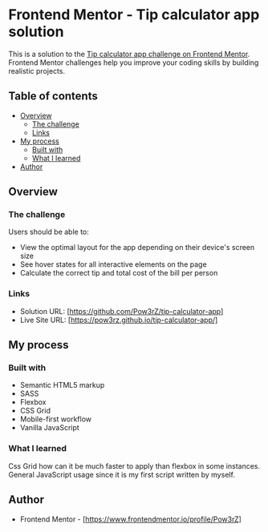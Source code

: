 # Frontend Mentor - Tip calculator app solution

This is a solution to the [Tip calculator app challenge on Frontend Mentor](https://www.frontendmentor.io/challenges/tip-calculator-app-ugJNGbJUX). Frontend Mentor challenges help you improve your coding skills by building realistic projects.

## Table of contents

- [Overview](#overview)
  - [The challenge](#the-challenge)
  - [Links](#links)
- [My process](#my-process)
  - [Built with](#built-with)
  - [What I learned](#what-i-learned)
- [Author](#author)

## Overview

### The challenge

Users should be able to:

- View the optimal layout for the app depending on their device's screen size
- See hover states for all interactive elements on the page
- Calculate the correct tip and total cost of the bill per person

### Links

- Solution URL: [https://github.com/Pow3rZ/tip-calculator-app]
- Live Site URL: [https://pow3rz.github.io/tip-calculator-app/]

## My process

### Built with

- Semantic HTML5 markup
- SASS
- Flexbox
- CSS Grid
- Mobile-first workflow
- Vanilla JavaScript

### What I learned

Css Grid how can it be much faster to apply than flexbox in some instances.
General JavaScript usage since it is my first script written by myself.

## Author

- Frontend Mentor - [https://www.frontendmentor.io/profile/Pow3rZ]
